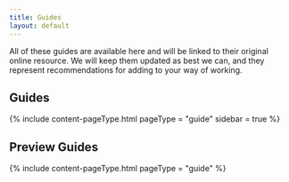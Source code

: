 ```yaml
---
title: Guides
layout: default
---
```


All of these guides are available here and will be linked to their original online resource. We will keep them updated as best we can, and they represent recommendations for adding to your way of working.

## Guides

{% include content-pageType.html pageType =  "guide" sidebar = true %}   

## Preview Guides

{% include content-pageType.html pageType =  "guide" %}   